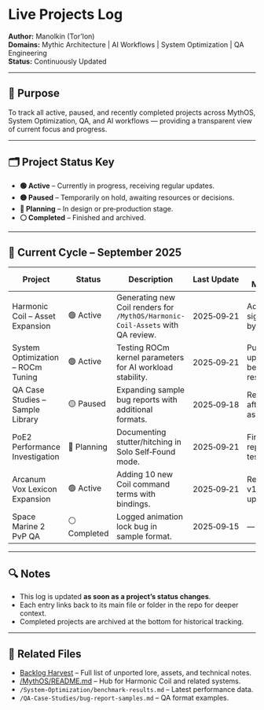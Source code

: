 # Live Projects Log

**Author:** Manolkin (Tor’Ion)  
**Domains:** Mythic Architecture | AI Workflows | System Optimization | QA Engineering  
**Status:** Continuously Updated

---

## 📜 Purpose
To track all active, paused, and recently completed projects across MythOS, System Optimization, QA, and AI workflows — providing a transparent view of current focus and progress.

---

## 🗂 Project Status Key
- **🟢 Active** – Currently in progress, receiving regular updates.
- **🟡 Paused** – Temporarily on hold, awaiting resources or decisions.
- **🔵 Planning** – In design or pre‑production stage.
- **⚪ Completed** – Finished and archived.

---

## 📅 Current Cycle – September 2025

| Project | Status | Description | Last Update | Next Milestone |
|---------|--------|-------------|-------------|----------------|
| Harmonic Coil – Asset Expansion | 🟢 Active | Generating new Coil renders for `/MythOS/Harmonic-Coil-Assets` with QA review. | 2025‑09‑21 | Add 3 new sigil variants by Oct 1 |
| System Optimization – ROCm Tuning | 🟢 Active | Testing ROCm kernel parameters for AI workload stability. | 2025‑09‑21 | Publish updated benchmark results |
| QA Case Studies – Sample Library | 🟡 Paused | Expanding sample bug reports with additional formats. | 2025‑09‑18 | Resume after Coil asset push |
| PoE2 Performance Investigation | 🔵 Planning | Documenting stutter/hitching in Solo Self‑Found mode. | 2025‑09‑21 | First reproducible test case |
| Arcanum Vox Lexicon Expansion | 🟢 Active | Adding 10 new Coil command terms with bindings. | 2025‑09‑21 | Release v1.1 lexicon update |
| Space Marine 2 PvP QA | ⚪ Completed | Logged animation lock bug in sample format. | 2025‑09‑15 | — |

---

## 🔍 Notes
- This log is updated **as soon as a project’s status changes**.
- Each entry links back to its main file or folder in the repo for deeper context.
- Completed projects are archived at the bottom for historical tracking.

---

## 📂 Related Files
- [Backlog Harvest](./Backlog.md) – Full list of unported lore, assets, and technical notes.
- [/MythOS/README.md](./MythOS/README.md) – Hub for Harmonic Coil and related systems.
- `/System-Optimization/benchmark-results.md` – Latest performance data.
- `/QA-Case-Studies/bug-report-samples.md` – QA format examples.

